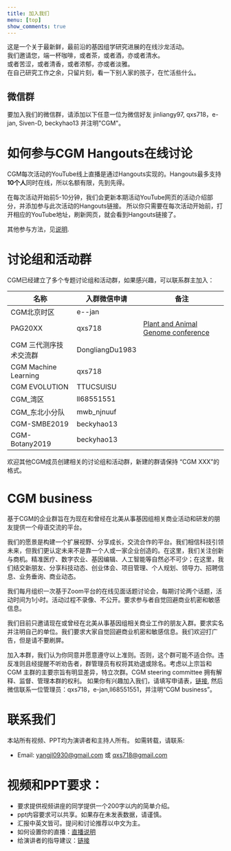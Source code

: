 ```yaml
---
title: 加入我们
menu: [top]
show_comments: true
---
```


这是一个关于最新鲜，最前沿的基因组学研究进展的在线沙龙活动。    
我们邀请您，端一杯咖啡，或者茶，或者酒，亦或者清水。    
或者苦涩，或者清香，或者浓郁，亦或者淡雅。    
在自己研究工作之余，只留片刻，看一下别人家的孩子，在忙活些什么。    


## 微信群

要加入我们的微信群，请添加以下任意一位为微信好友 jinliangy97, qxs718，e-jan, Siven-D, beckyhao13 并注明"CGM"。


# 如何参与CGM Hangouts在线讨论

CGM每次活动的YouTube线上直播是通过Hangouts实现的。Hangouts最多支持**10个人**同时在线，所以名额有限，先到先得。

在每次活动开始前5-10分钟，我们会更新本期活动YouTube网页的活动介绍部分，并添加参与此次活动的Hangouts链接。
所以你只需要在每次活动开始前，打开相应的YouTube地址，刷新网页，就会看到Hangouts链接了。

其他参与方法，见[说明](https://docs.google.com/document/d/1dH9ZonCrbplvKQtcIj5GyeKdIqVBzYTiQRaZ2YcRreE/edit#).

# 讨论组和活动群
CGM已经建立了多个专题讨论组和活动群，如果感兴趣，可以联系群主加入：

名称    | 入群微信申请     | 备注    
 ------ | -------------- | ------ 
CGM北京时区 | e--jan |
PAG20XX              | qxs718          | [Plant and Animal Genome conference](http://www.intlpag.org) 
CGM 三代测序技术交流群  | DongliangDu1983 |   
CGM Machine Learning | qxs718          |   
CGM EVOLUTION | TTUCSUISU |
CGM_湾区 |ll68551551|
CGM_东北小分队|mwb_njnuuf|
CGM-SMBE2019|beckyhao13|
CGM-Botany2019|beckyhao13|

欢迎其他CGM成员创建相关的讨论组和活动群，新建的群请保持 “CGM XXX”的格式。

# CGM business
基于CGM的企业群旨在为现在和曾经在北美从事基因组相关商业活动和研发的朋友提供一个母语交流的平台。

我们的愿景是构建一个扩展视野、分享成长，交流合作的平台。我们相信科技引领未来，但我们更认定未来不是靠一个人或一家企业创造的。在这里，我们关注创新与商机。精准医疗、数字农业、基因编辑、人工智能等自然必不可少；在这里，我们结交新朋友、分享科技动态、创业体会、项目管理、个人规划、领导力、招聘信息、业务垂询、商业动态。

我们每月组织一次基于Zoom平台的在线见面话题讨论会，每期讨论两个话题，活动时间为1小时。活动过程不录像、不公开。要求参与者自觉回避商业机密和敏感信息。

我们目前只邀请现在或曾经在北美从事基因组相关商业工作的朋友入群。要求实名并注明自己的单位。我们要求大家自觉回避商业机密和敏感信息。我们欢迎打广告，但是请不要刷屏。
 
加入本群，我们认为你同意并愿意遵守以上准则。否则，这个群可能不适合你。违反准则且经提醒不听劝告者，群管理员有权将其劝退或除名。考虑以上宗旨和CGM 主群的主要宗旨有明显差异，特立次群。CGM steering committee 拥有解释、监督、管理本群的权利。
如果你有兴趣加入我们，请填写申请表，[链接](https://forms.gle/GnvnQLLdAoSD21tq5), 然后微信联系一位管理员：qxs718，e-jan,ll68551551，并注明“CGM business”。
 
# 联系我们

本站所有视频、PPT均为演讲者和主持人所有。 如需转载，请联系:  
- Email: yangjl0930@gmail.com 或 qxs718@gmail.com

# 视频和PPT要求：

- 要求提供视频讲座的同学提供一个200字以内的简单介绍。
- ppt内容要求可以共享。如果存在未发表数据，请谨慎。
- 汇报中英文皆可。提问和讨论推荐以中文为主。
- 如何设置你的直播：[直播说明](ttps://docs.google.com/document/d/1fxmuZwoLearelWj2G1jK_wGcFdSQQ_0wVWC1YwgjkcM/edit?usp=sharing)
- 给演讲者的指导建议：[链接](https://docs.google.com/document/d/1pGoB_LCvdC84P2ZpEXBKeUES1g2rDvC2EmfOPRo-KiI/edit?usp=sharing)

